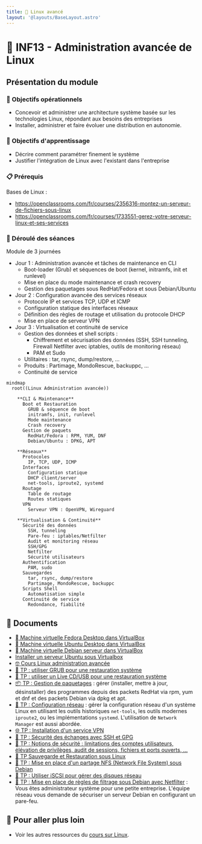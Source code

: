 ```yaml
---
title: 🐧 Linux avancé
layout: '@layouts/BaseLayout.astro'
---
```


# 🐧 INF13 - Administration avancée de Linux

## Présentation du module

### 🎯 Objectifs opérationnels

- Concevoir et administrer une architecture système basée sur les technologies Linux, répondant aux besoins des entreprises
- Installer, administrer et faire évoluer une distribution en autonomie.

### 🎯 Objectifs d'apprentissage

- Décrire comment paramétrer finement le système
- Justifier l'intégration de Linux avec l'existant dans l'entreprise

### 📋 Prérequis

Bases de Linux :

- <https://openclassrooms.com/fr/courses/2356316-montez-un-serveur-de-fichiers-sous-linux>
- <https://openclassrooms.com/fr/courses/1733551-gerez-votre-serveur-linux-et-ses-services>

### 📅 Déroulé des séances

Module de 3 journées

- Jour 1 : Administration avancée et tâches de maintenance en CLI
  - Boot-loader (Grub) et séquences de boot (kernel, initramfs, init et runlevel) 
  - Mise en place du mode maintenance et crash recovery 
  - Gestion des paquetages sous RedHat/Fedora et sous Debian/Ubuntu
- Jour 2 : Configuration avancée des services réseaux
  - Protocole IP et services TCP, UDP et ICMP
  - Configuration statique des interfaces réseaux
  - Définition des règles de routage et utilisation du protocole DHCP
  - Mise en place de serveur VPN
- Jour 3 : Virtualisation et continuité de service
  - Gestion des données et shell scripts :
    - Chiffrement et sécurisation des données (SSH, SSH tunneling, Firewall Netfilter avec iptables, outils de monitoring réseau) 
    - PAM et Sudo 
  - Utilitaires : tar, rsync, dump/restore, …
  - Produits : Partimage, MondoRescue, backuppc, …
  - Continuité de service

```mermaid
mindmap
  root((Linux Administration avancée))

    **CLI & Maintenance**
      Boot et Restauration
        GRUB & séquence de boot
        initramfs, init, runlevel
        Mode maintenance
        Crash recovery
      Gestion de paquets
        RedHat/Fedora : RPM, YUM, DNF
        Debian/Ubuntu : DPKG, APT

    **Réseaux**
      Protocoles
        IP, TCP, UDP, ICMP
      Interfaces
        Configuration statique
        DHCP client/server
        net-tools, iproute2, systemd
      Routage
        Table de routage
        Routes statiques
      VPN
        Serveur VPN : OpenVPN, Wireguard

    **Virtualisation & Continuité**
      Sécurité des données
        SSH, tunneling
        Pare-feu : iptables/Netfilter
        Audit et monitoring réseau
        SSH/GPG
        Netfilter
        Sécurité utilisateurs
      Authentification
        PAM, sudo
      Sauvegardes
        tar, rsync, dump/restore
        Partimage, MondoRescue, backuppc
      Scripts Shell
        Automatisation simple
      Continuité de service
        Redondance, fiabilité

```

## 📑 Documents

- [󰣛 Machine virtuelle Fedora Desktop dans VirtualBox](/linux/tp-installation-vbox-fedora-workstation)
- [󰕈 Machine virtuelle Ubuntu Desktop dans VirtualBox](/linux/tp-installation-vbox-ubuntu-workstation)
- [󰣚  Machine virtuelle Debian serveur dans VirtualBox](/linux/tp-installation-vbox-debian-server)
- [Installer un serveur Ubuntu sous Virtualbox](https://www.eugenetoons.fr/installer-un-serveur-ubuntu-sous-virtualbox/)
- [🤓 Cours Linux administration avancée](/cesi/b3/linux/cours)
- [📀 TP : utiliser GRUB pour une restauration système](/linux/tp-grub)
- [📀 TP : utiliser un Live CD/USB pour une restauration système](/linux/tp-rescue)
- [📦 TP : Gestion de paquetages](/linux/tp-rpm-apt) : gérer (installer, mettre à jour, désinstaller) des programmes depuis des packets RedHat via rpm, yum et dnf et des packets Debian via dpkg et apt.
- [📡 TP : Configuration réseau](/linux/tp-network) : gérer la configuration réseau d'un système Linux en utilisant les outils historiques `net-tools`, les outils modernes `iproute2`, ou les implémentations `systemd`. L'utilisation de `Network Manager` est aussi abordée.
- [🌐 TP : Installation d'un service VPN](/linux/tp-vpn)
- [🔐 TP : Sécurité des échanges avec SSH et GPG](/linux/tp-ssh-gpg)
- [🔐 TP : Notions de sécurité : limitations des comptes utilisateurs, élévation de privilèges, audit de sessions, fichiers et ports ouverts, …](/linux/tp-security)
- [💾 TP Sauvegarde et Restauration sous Linux](/linux/tp-backup)
- [💽 TP : Mise en place d'un partage NFS (Network File System) sous Debian](/linux/tp-nfs)
- [💽 TP : Utiliser iSCSI pour gérer des disques réseau](/linux/tp-iscsi)
- [🔐 TP : Mise en place de règles de filtrage sous Debian avec Netfilter](/linux/projet-netfilter) : Vous êtes administrateur système pour une petite entreprise. L'équipe réseau vous demande de sécuriser un serveur Debian en configurant un pare-feu.

## 🚀 Pour aller plus loin

- Voir les autres ressources du [cours sur Linux](/linux).

